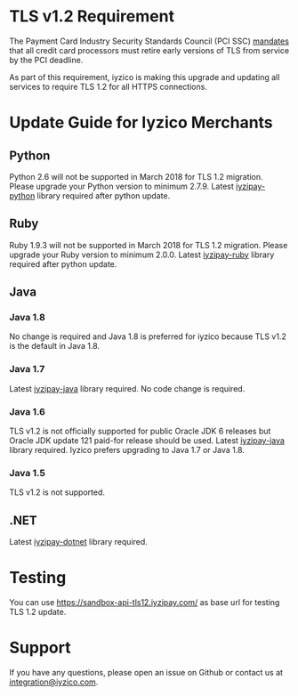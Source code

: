 # TLS  v1.2 Requirement

The Payment Card Industry Security Standards Council (PCI SSC) [mandates](https://blog.pcisecuritystandards.org/migrating-from-ssl-and-early-tls) that all credit card processors must retire early versions of TLS from service by the PCI deadline.

As part of this requirement, iyzico is making this upgrade and updating all services to require TLS 1.2 for all HTTPS connections.


# Update Guide for Iyzico Merchants

## Python

Python 2.6 will not be supported in March 2018 for TLS 1.2 migration. Please upgrade your Python version to minimum 2.7.9. Latest [iyzipay-python](https://github.com/iyzico/iyzipay-python)  library required after python update.

## Ruby

Ruby 1.9.3 will not be supported in March 2018 for TLS 1.2 migration. Please upgrade your Ruby version to minimum 2.0.0. Latest [iyzipay-ruby](https://github.com/iyzico/iyzipay-ruby)  library required after python update.

## Java

### Java 1.8

No change is required and Java 1.8 is preferred for iyzico because TLS v1.2 is the default in Java 1.8.

### Java 1.7

Latest [iyzipay-java](https://github.com/iyzico/iyzipay-java) library required. No code change is required.

### Java 1.6

TLS v1.2 is not officially supported for public Oracle JDK 6 releases but Oracle JDK update 121 paid-for release should be used. Latest [iyzipay-java](https://github.com/iyzico/iyzipay-java) library required. Iyzico prefers upgrading to Java 1.7 or Java 1.8.

### Java 1.5

TLS v1.2 is not supported.

## .NET

Latest [iyzipay-dotnet](https://github.com/iyzico/iyzipay-dotnet) library required. 

# Testing

You can use https://sandbox-api-tls12.iyzipay.com/ as base url for testing TLS 1.2 update.

# Support

If you have any questions, please open an issue on Github or contact us at integration@iyzico.com.



